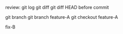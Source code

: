 review:
git log
git diff
git diff HEAD   before commit



git branch
git branch feature-A
git checkout feature-A



fix-B
